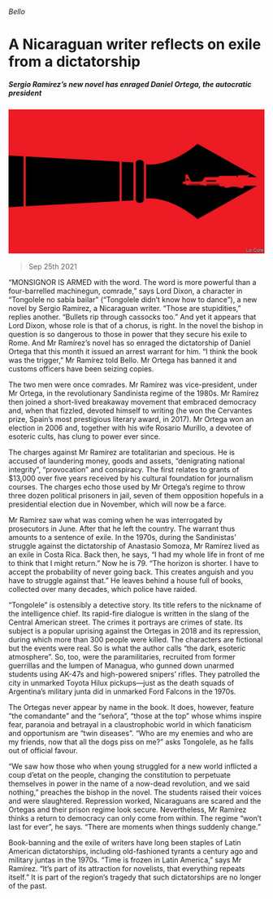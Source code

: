 ###### Bello

# A Nicaraguan writer reflects on exile from a dictatorship 

##### Sergio Ramírez’s new novel has enraged Daniel Ortega, the autocratic president 

![image](images/20210925_AMD001_0.jpg) 

> Sep 25th 2021 

“MONSIGNOR IS ARMED with the word. The word is more powerful than a four-barrelled machinegun, comrade,” says Lord Dixon, a character in “Tongolele no sabía bailar” (“Tongolele didn’t know how to dance”), a new novel by Sergio Ramírez, a Nicaraguan writer. “Those are stupidities,” replies another. “Bullets rip through cassocks too.” And yet it appears that Lord Dixon, whose role is that of a chorus, is right. In the novel the bishop in question is so dangerous to those in power that they secure his exile to Rome. And Mr Ramírez’s novel has so enraged the dictatorship of Daniel Ortega that this month it issued an arrest warrant for him. “I think the book was the trigger,” Mr Ramírez told Bello. Mr Ortega has banned it and customs officers have been seizing copies.

The two men were once comrades. Mr Ramírez was vice-president, under Mr Ortega, in the revolutionary Sandinista regime of the 1980s. Mr Ramírez then joined a short-lived breakaway movement that embraced democracy and, when that fizzled, devoted himself to writing (he won the Cervantes prize, Spain’s most prestigious literary award, in 2017). Mr Ortega won an election in 2006 and, together with his wife Rosario Murillo, a devotee of esoteric cults, has clung to power ever since.


The charges against Mr Ramírez are totalitarian and specious. He is accused of laundering money, goods and assets, “denigrating national integrity”, “provocation” and conspiracy. The first relates to grants of $13,000 over five years received by his cultural foundation for journalism courses. The charges echo those used by Mr Ortega’s regime to throw three dozen political prisoners in jail, seven of them opposition hopefuls in a presidential election due in November, which will now be a farce.

Mr Ramírez saw what was coming when he was interrogated by prosecutors in June. After that he left the country. The warrant thus amounts to a sentence of exile. In the 1970s, during the Sandinistas’ struggle against the dictatorship of Anastasio Somoza, Mr Ramírez lived as an exile in Costa Rica. Back then, he says, “I had my whole life in front of me to think that I might return.” Now he is 79. “The horizon is shorter. I have to accept the probability of never going back. This creates anguish and you have to struggle against that.” He leaves behind a house full of books, collected over many decades, which police have raided.

“Tongolele” is ostensibly a detective story. Its title refers to the nickname of the intelligence chief. Its rapid-fire dialogue is written in the slang of the Central American street. The crimes it portrays are crimes of state. Its subject is a popular uprising against the Ortegas in 2018 and its repression, during which more than 300 people were killed. The characters are fictional but the events were real. So is what the author calls “the dark, esoteric atmosphere”. So, too, were the paramilitaries, recruited from former guerrillas and the lumpen of Managua, who gunned down unarmed students using AK-47s and high-powered snipers’ rifles. They patrolled the city in unmarked Toyota Hilux pickups—just as the death squads of Argentina’s military junta did in unmarked Ford Falcons in the 1970s.

The Ortegas never appear by name in the book. It does, however, feature “the comandante” and the “señora”, “those at the top” whose whims inspire fear, paranoia and betrayal in a claustrophobic world in which fanaticism and opportunism are “twin diseases”. “Who are my enemies and who are my friends, now that all the dogs piss on me?” asks Tongolele, as he falls out of official favour.

“We saw how those who when young struggled for a new world inflicted a coup d’etat on the people, changing the constitution to perpetuate themselves in power in the name of a now-dead revolution, and we said nothing,” preaches the bishop in the novel. The students raised their voices and were slaughtered. Repression worked, Nicaraguans are scared and the Ortegas and their prison regime look secure. Nevertheless, Mr Ramírez thinks a return to democracy can only come from within. The regime “won’t last for ever”, he says. “There are moments when things suddenly change.”

Book-banning and the exile of writers have long been staples of Latin American dictatorships, including old-fashioned tyrants a century ago and military juntas in the 1970s. “Time is frozen in Latin America,” says Mr Ramírez. “It’s part of its attraction for novelists, that everything repeats itself.” It is part of the region’s tragedy that such dictatorships are no longer of the past.

